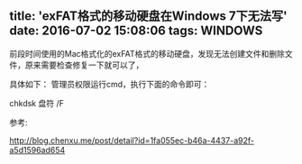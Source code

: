 title: 'exFAT格式的移动硬盘在Windows 7下无法写'
date: 2016-07-02 15:08:06
tags: WINDOWS
---

前段时间使用的Mac格式化的exFAT格式的移动硬盘，发现无法创建文件和删除文件，原来需要检查修复一下就可以了，

具体如下：
管理员权限运行cmd，执行下面的命令即可：

chkdsk 盘符 /F

参考:

http://blog.chenxu.me/post/detail?id=1fa055ec-b46a-4437-a92f-a5d1596ad654                                   